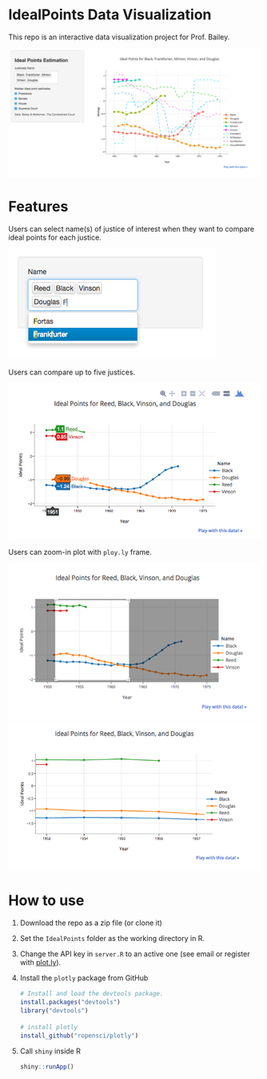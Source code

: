 # IdealPoints Data Visualization
This repo is an interactive data visualization project for Prof. Bailey. 

![overview](./figures/overview.png)
# Features
Users can select name(s) of justice of interest when they want to compare ideal points for each justice.

![Select](./figures/select_name.png)

Users can compare up to five justices.

![compare](./figures/plot.png)

Users can zoom-in plot with `ploy.ly` frame.

![zoom_in](./figures/zoom_in.png)
![zoom_in_2](./figures/zoom_in_2.png)

# How to use
1. Download the repo as a zip file (or clone it)
2. Set the `IdealPoints` folder as the working directory in R.
3. Change the API key in `server.R` to an active one (see email or register with [plot.ly](https://plot.ly/)).
4. Install the `plotly` package from GitHub

    ```r
    # Install and load the devtools package. 
    install.packages("devtools")
    library("devtools")

    # install plotly
    install_github("ropensci/plotly")
    ```

5. Call `shiny` inside R
    ```r
    shiny::runApp()
    ```

